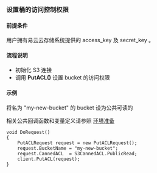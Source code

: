 ### 设置桶的访问控制权限

#### 前提条件

用户拥有易云云存储系统提供的 access_key 及 secret_key 。

#### 流程说明

* 初始化 S3 连接
* 调用 **PutACL()** 设置 bucket 的访问权限

#### 示例

将名为 "my-new-bucket" 的 bucket 设为公共可读的

相关公共回调函数和变量定义请参照 [环境准备](../prepare.md)
```
void DoRequest()
{
    PutACLRequest request = new PutACLRequest();
    request.BucketName = "my-new-bucket";
    request.CannedACL  = S3CannedACL.PublicRead;
    client.PutACL(request);
}
```
